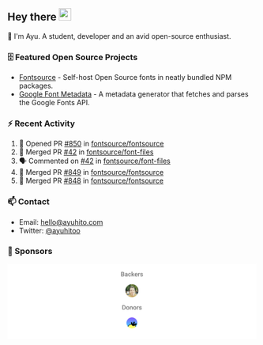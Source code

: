 ## Hey there <img src="https://media.giphy.com/media/hvRJCLFzcasrR4ia7z/giphy.gif" width="25" height="25">

📝 I'm Ayu. A student, developer and an avid open-source enthusiast.

### 🗄 Featured Open Source Projects

- [Fontsource](https://github.com/fontsource/fontsource) - Self-host Open Source fonts in neatly bundled NPM packages.
- [Google Font Metadata](https://github.com/fontsource/google-font-metadata) - A metadata generator that fetches and parses the Google Fonts API.

### ⚡ Recent Activity

<!--START_SECTION:activity-->

1. 💪 Opened PR [#850](https://github.com/fontsource/fontsource/pull/850) in [fontsource/fontsource](https://github.com/fontsource/fontsource)
2. 🎉 Merged PR [#42](https://github.com/fontsource/font-files/pull/42) in [fontsource/font-files](https://github.com/fontsource/font-files)
3. 🗣 Commented on [#42](https://github.com/fontsource/font-files/pull/42#issuecomment-1730368813) in [fontsource/font-files](https://github.com/fontsource/font-files)
4. 🎉 Merged PR [#849](https://github.com/fontsource/fontsource/pull/849) in [fontsource/fontsource](https://github.com/fontsource/fontsource)
5. 🎉 Merged PR [#848](https://github.com/fontsource/fontsource/pull/848) in [fontsource/fontsource](https://github.com/fontsource/fontsource)
<!--END_SECTION:activity-->

### 📫 Contact

- Email: hello@ayuhito.com
- Twitter: [@ayuhitoo](https://twitter.com/ayuhitoo)

### :sparkling_heart: Sponsors

<p align="center">
  <a href="https://cdn.jsdelivr.net/gh/ayuhito/ayuhito/sponsors.svg">
    <img src='https://raw.githubusercontent.com/ayuhito/ayuhito/master/sponsors.svg'/>
  </a>
</p>
